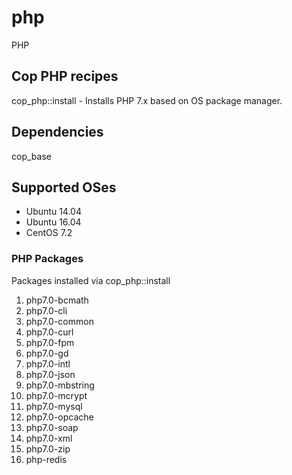 # php
PHP

## Cop PHP recipes

cop_php::install - Installs PHP 7.x based on OS package manager.

## Dependencies

cop_base

## Supported OSes

- Ubuntu 14.04
- Ubuntu 16.04
- CentOS 7.2

### PHP Packages

Packages installed via cop_php::install

1. php7.0-bcmath
1. php7.0-cli
1. php7.0-common
1. php7.0-curl
1. php7.0-fpm
1. php7.0-gd
1. php7.0-intl
1. php7.0-json
1. php7.0-mbstring
1. php7.0-mcrypt
1. php7.0-mysql
1. php7.0-opcache
1. php7.0-soap
1. php7.0-xml
1. php7.0-zip
1. php-redis